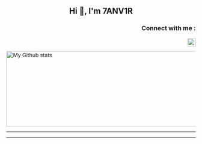 
<h2 align="center">Hi 👋, I'm 7ANV1R</h1>



<h3 align="right">Connect with me :</h3>

<a href="https://twitter.com/Tanvir_ibnmizan">
  <img align="right" alt="Tanvir Ibn Mizan - Twitter" width="22px" src="https://upload.wikimedia.org/wikipedia/sco/9/9f/Twitter_bird_logo_2012.svg"/>
</a>
<br/>
<br/>
 <img alt="My Github stats" align="center" border-radius="40px" width="800px" height="200px" src="https://github-readme-stats.vercel.app/api?username=tanvir7878&count_private=true&show_icons=true&hide_border=true&theme=react" href="https://github.com/tanvir7878"/>


---



---
